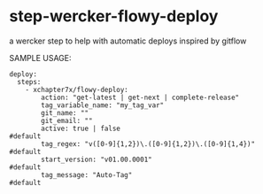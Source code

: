 step-wercker-flowy-deploy
====================

a wercker step to help with automatic deploys inspired by gitflow


SAMPLE USAGE:

```
deploy:
  steps:
    - xchapter7x/flowy-deploy:
        action: "get-latest | get-next | complete-release"
        tag_variable_name: "my_tag_var" 
        git_name: ""
        git_email: ""
        active: true | false                                      #default
        tag_regex: "v([0-9]{1,2})\.([0-9]{1,2})\.([0-9]{1,4})"    #default
        start_version: "v01.00.0001"                              #default
        tag_message: "Auto-Tag"                                   #default
        
```
